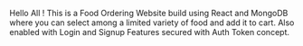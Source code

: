 Hello All !
This is a Food Ordering Website build using React and MongoDB where you can select among a limited variety of food and add it to cart.
Also enabled with Login and Signup Features secured with Auth Token concept.
